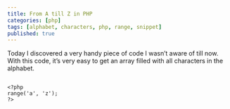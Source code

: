 ```yaml
---
title: From A till Z in PHP
categories: [php]
tags: [alphabet, characters, php, range, snippet]
published: true
---
```


Today I discovered a very handy piece of code I wasn’t aware of till now. With this code, it’s very easy to get an array filled with all characters in the alphabet.
<!-- more -->

~~~

<?php
range('a', 'z');
?>

~~~
